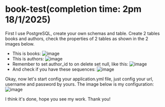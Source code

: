 # book-test(completion time: 2pm 18/1/2025)
First I use PostgreSQL, create your own schemas and table. Create 2 tables books and authors, check the properties of 2 tables as shown in the 2 images below. 
- This is books:
![image](https://github.com/user-attachments/assets/40bedc18-f0be-4d83-86db-650f3139f082)
- This is authors:
![image](https://github.com/user-attachments/assets/03af6f40-7ce7-4336-84f3-3208c8e001c4)
- Remember to set author_id to on delete set null, like this:
![image](https://github.com/user-attachments/assets/871ee071-1ff9-4325-ad21-c98f9e84476e)
- And check if you have these sequences:
![image](https://github.com/user-attachments/assets/72bc0ed8-1ed8-485a-a633-24bcae94c063)

Okay, now let's start config your application.yml file, just config your url, username and password by yours. The image below is my configuration:
![image](https://github.com/user-attachments/assets/779d8f4e-0fdf-41b9-80a3-37744746cf20)

I think it's done, hope you see my work.
Thank you!


